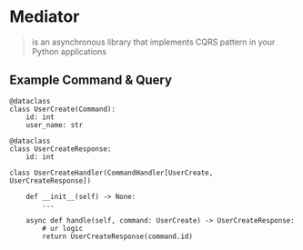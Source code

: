 # Mediator
>is an asynchronous library that implements CQRS pattern in your Python applications

## Example Command & Query
```
@dataclass
class UserCreate(Command):
    id: int
    user_name: str

@dataclass
class UserCreateResponse:
    id: int

class UserCreateHandler(CommandHandler[UserCreate, UserCreateResponse])

    def __init__(self) -> None:
        ...

    async def handle(self, command: UserCreate) -> UserCreateResponse:
        # ur logic
        return UserCreateResponse(command.id)

```